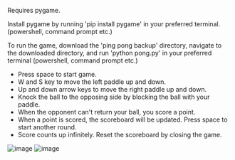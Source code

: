 Requires pygame.

Install pygame by running 'pip install pygame' in your preferred terminal. (powershell, command prompt etc.)

To run the game, download the 'ping pong backup' directory, navigate to the downloaded directory, and run 'python pong.py' in your preferred terminal (powershell, command prompt etc.)

- Press space to start game.
- W and S key to move the left paddle up and down.
- Up and down arrow keys to move the right paddle up and down.
- Knock the ball to the opposing side by blocking the ball with your paddle.
- When the opponent can't return your ball, you score a point.
- When a point is scored, the scoreboard will be updated. Press space to start another round.
- Score counts up infinitely. Reset the scoreboard by closing the game.

![image](https://github.com/eileenthg/hobby_portfolio/assets/40307498/9f573469-b2b5-4ca9-8a9b-a2d9520ced62)
![image](https://github.com/eileenthg/hobby_portfolio/assets/40307498/493580d3-582f-493a-aae1-6f415cc98c1e)

